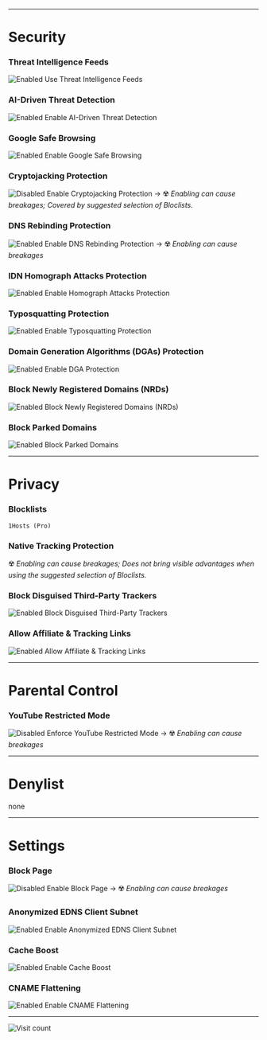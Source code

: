 ***

# Security
### Threat Intelligence Feeds
![Enabled](https://raw.githubusercontent.com/crssi/NextDNS-Config/main/icons/disabled.svg) Use Threat Intelligence Feeds
### AI-Driven Threat Detection
![Enabled](https://raw.githubusercontent.com/crssi/NextDNS-Config/main/icons/disabled.svg) Enable AI-Driven Threat Detection
### Google Safe Browsing
![Enabled](https://raw.githubusercontent.com/crssi/NextDNS-Config/main/icons/disabled.svg) Enable Google Safe Browsing
### Cryptojacking Protection
![Disabled](https://raw.githubusercontent.com/crssi/NextDNS-Config/main/icons/disabled.svg) Enable Cryptojacking Protection → :radioactive: *Enabling can cause breakages; Covered by suggested selection of Bloclists.*
### DNS Rebinding Protection
![Enabled](https://raw.githubusercontent.com/crssi/NextDNS-Config/main/icons/disabled.svg)  Enable DNS Rebinding Protection → :radioactive: *Enabling can cause breakages*
### IDN Homograph Attacks Protection
![Enabled](https://raw.githubusercontent.com/crssi/NextDNS-Config/main/icons/disabled.svg) Enable Homograph Attacks Protection
### Typosquatting Protection
![Enabled](https://raw.githubusercontent.com/crssi/NextDNS-Config/main/icons/disabled.svg) Enable Typosquatting Protection
### Domain Generation Algorithms (DGAs) Protection
![Enabled](https://raw.githubusercontent.com/crssi/NextDNS-Config/main/icons/disabled.svg) Enable DGA Protection
### Block Newly Registered Domains (NRDs)
![Enabled](https://raw.githubusercontent.com/crssi/NextDNS-Config/main/icons/disabled.svg) Block Newly Registered Domains (NRDs)
### Block Parked Domains
![Enabled](https://raw.githubusercontent.com/crssi/NextDNS-Config/main/icons/disabled.svg) Block Parked Domains

***

# Privacy
### Blocklists
	1Hosts (Pro)
### Native Tracking Protection
:radioactive: *Enabling can cause breakages; Does not bring visible advantages when using the suggested selection of Bloclists.*
### Block Disguised Third-Party Trackers
![Enabled](https://raw.githubusercontent.com/crssi/NextDNS-Config/main/icons/disabled.svg) Block Disguised Third-Party Trackers
### Allow Affiliate & Tracking Links
![Enabled](https://raw.githubusercontent.com/crssi/NextDNS-Config/main/icons/disabled.svg) Allow Affiliate & Tracking Links

***

# Parental Control
### YouTube Restricted Mode
![Disabled](https://raw.githubusercontent.com/crssi/NextDNS-Config/main/icons/disabled.svg) Enforce YouTube Restricted Mode → :radioactive: *Enabling can cause breakages*

***

# Denylist
none

***

# Settings
### Block Page
![Disabled](https://raw.githubusercontent.com/crssi/NextDNS-Config/main/icons/disabled.svg) Enable Block Page → :radioactive: *Enabling can cause breakages*
### Anonymized EDNS Client Subnet
![Enabled](https://raw.githubusercontent.com/crssi/NextDNS-Config/main/icons/disabled.svg) Enable Anonymized EDNS Client Subnet
### Cache Boost
![Enabled](https://raw.githubusercontent.com/crssi/NextDNS-Config/main/icons/enabled.svg) Enable Cache Boost
### CNAME Flattening
![Enabled](https://raw.githubusercontent.com/crssi/NextDNS-Config/main/icons/enabled.svg) Enable CNAME Flattening

***

![Visit count](https://profile-counter.glitch.me/crssi/count.svg)
